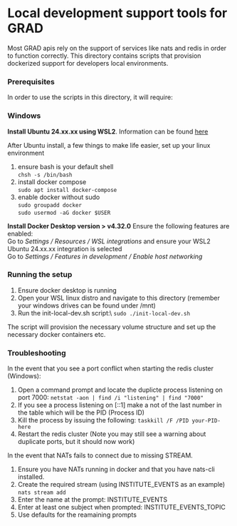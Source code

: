 # Local development support tools for GRAD
Most GRAD apis rely on the support of services like nats and redis in order to function correctly. This directory contains scripts that provision dockerized support for developers local environments.
### Prerequisites
In order to use the scripts in this directory, it will require:

### Windows

**Install Ubuntu 24.xx.xx using WSL2**. Information can be found [here](https://learn.microsoft.com/en-us/windows/wsl/install)

After Ubuntu install, a few things to make life easier, set up your linux environment
1. ensure bash is your default shell\
`chsh -s /bin/bash`
2. install docker compose\
`sudo apt install docker-compose`
3. enable docker without sudo\
`sudo groupadd docker`\
`sudo usermod -aG docker $USER`

**Install Docker Desktop version > v4.32.0**
Ensure the following features are enabled:\
Go to *Settings / Resources / WSL integrations* and ensure your WSL2 Ubuntu 24.xx.xx integration is selected\
Go to *Settings / Features in development / Enable host networking*

### Running the setup
1. Ensure docker desktop is running
2. Open your WSL linux distro and navigate to this directory (remember your windows drives can be found under /mnt)
3. Run the init-local-dev.sh script:\ `sudo ./init-local-dev.sh`

The script will provision the necessary volume structure and set up the necessary docker containers etc.

### Troubleshooting

In the event that you see a port conflict when starting the redis cluster (Windows):

1. Open a command prompt and locate the duplicte process listening on port 7000: `netstat -aon | find /i "listening" | find "7000"`
2. If you see a process listening on [::1] make a not of the last number in the table which will be the PID (Process ID)
3. Kill the process by issuing the following: `taskkill /F /PID your-PID-here`
4. Restart the redis cluster (Note you may still see a warning about duplicate ports, but it should now work)

In the event that NATs fails to connect due to missing STREAM.

1. Ensure you have NATs running in docker and that you have nats-cli installed.
2. Create the required stream (using INSTITUTE_EVENTS as an example) `nats stream add`
3. Enter the name at the prompt: INSTITUTE_EVENTS
4. Enter at least one subject when prompted: INSTITUTE_EVENTS_TOPIC
5. Use defaults for the reamaining prompts



